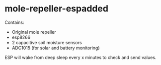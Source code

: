 # mole-repeller-espadded
Contains:
 - Original mole repeller 
 - esp8266 
 - 2 capacitive soil moisture sensors 
 - ADC1015 (for solar and battery monitoring)

ESP will wake from deep sleep every x minutes to check and send values.
